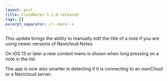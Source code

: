 ```yaml
---
layout: post
title: CloudNotes 3.1.0 released
tags: []
excerpt_separator: <!--more-->
---
```


This update brings the ability to manually edit the title of a note if you are using newer versions of Nextcloud Notes.

On iOS 13 or later a new context menu is shown when long pressing on a note in the list.

The app is now also smarter in detecting if it is connecting to an ownCloud or a Nextcloud server.
